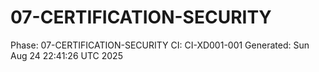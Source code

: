 # 07-CERTIFICATION-SECURITY
Phase: 07-CERTIFICATION-SECURITY
CI: CI-XD001-001
Generated: Sun Aug 24 22:41:26 UTC 2025
